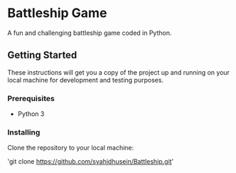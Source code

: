 # Battleship Game

A fun and challenging battleship game coded in Python. 

## Getting Started

These instructions will get you a copy of the project up and running on your local machine for development and testing purposes.

### Prerequisites

- Python 3

### Installing

Clone the repository to your local machine:<br>

'git clone https://github.com/syahidhusein/Battleship.git'

